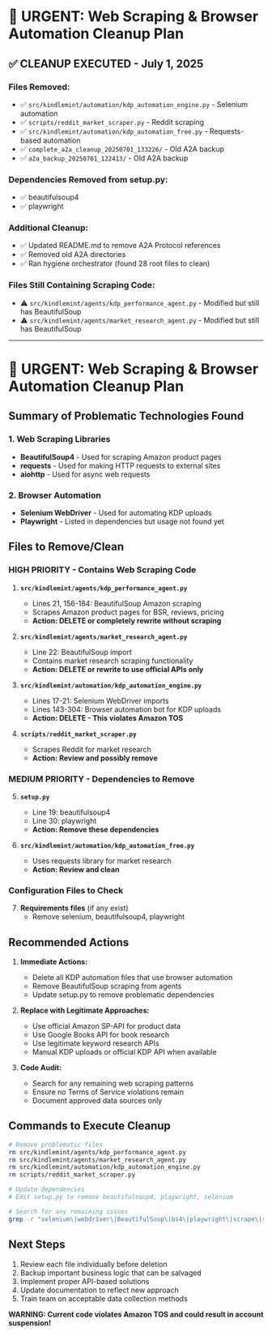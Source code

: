 # 🚨 URGENT: Web Scraping & Browser Automation Cleanup Plan

## ✅ CLEANUP EXECUTED - July 1, 2025

### Files Removed:
- ✅ `src/kindlemint/automation/kdp_automation_engine.py` - Selenium automation
- ✅ `scripts/reddit_market_scraper.py` - Reddit scraping
- ✅ `src/kindlemint/automation/kdp_automation_free.py` - Requests-based automation
- ✅ `complete_a2a_cleanup_20250701_133226/` - Old A2A backup
- ✅ `a2a_backup_20250701_122413/` - Old A2A backup

### Dependencies Removed from setup.py:
- ✅ beautifulsoup4
- ✅ playwright

### Additional Cleanup:
- ✅ Updated README.md to remove A2A Protocol references
- ✅ Removed old A2A directories
- ✅ Ran hygiene orchestrator (found 28 root files to clean)

### Files Still Containing Scraping Code:
- ⚠️ `src/kindlemint/agents/kdp_performance_agent.py` - Modified but still has BeautifulSoup
- ⚠️ `src/kindlemint/agents/market_research_agent.py` - Modified but still has BeautifulSoup

---

# 🚨 URGENT: Web Scraping & Browser Automation Cleanup Plan

## Summary of Problematic Technologies Found

### 1. **Web Scraping Libraries**
- **BeautifulSoup4** - Used for scraping Amazon product pages
- **requests** - Used for making HTTP requests to external sites
- **aiohttp** - Used for async web requests

### 2. **Browser Automation**
- **Selenium WebDriver** - Used for automating KDP uploads
- **Playwright** - Listed in dependencies but usage not found yet

## Files to Remove/Clean

### HIGH PRIORITY - Contains Web Scraping Code

1. **`src/kindlemint/agents/kdp_performance_agent.py`**
   - Lines 21, 156-184: BeautifulSoup Amazon scraping
   - Scrapes Amazon product pages for BSR, reviews, pricing
   - **Action: DELETE or completely rewrite without scraping**

2. **`src/kindlemint/agents/market_research_agent.py`**
   - Line 22: BeautifulSoup import
   - Contains market research scraping functionality
   - **Action: DELETE or rewrite to use official APIs only**

3. **`src/kindlemint/automation/kdp_automation_engine.py`**
   - Lines 17-21: Selenium WebDriver imports
   - Lines 143-304: Browser automation bot for KDP uploads
   - **Action: DELETE - This violates Amazon TOS**

4. **`scripts/reddit_market_scraper.py`**
   - Scrapes Reddit for market research
   - **Action: Review and possibly remove**

### MEDIUM PRIORITY - Dependencies to Remove

5. **`setup.py`**
   - Line 19: beautifulsoup4
   - Line 30: playwright
   - **Action: Remove these dependencies**

6. **`src/kindlemint/automation/kdp_automation_free.py`**
   - Uses requests library for market research
   - **Action: Review and clean**

### Configuration Files to Check

7. **Requirements files** (if any exist)
   - Remove selenium, beautifulsoup4, playwright

## Recommended Actions

1. **Immediate Actions:**
   - Delete all KDP automation files that use browser automation
   - Remove BeautifulSoup scraping from agents
   - Update setup.py to remove problematic dependencies

2. **Replace with Legitimate Approaches:**
   - Use official Amazon SP-API for product data
   - Use Google Books API for book research
   - Use legitimate keyword research APIs
   - Manual KDP uploads or official KDP API when available

3. **Code Audit:**
   - Search for any remaining web scraping patterns
   - Ensure no Terms of Service violations remain
   - Document approved data sources only

## Commands to Execute Cleanup

```bash
# Remove problematic files
rm src/kindlemint/agents/kdp_performance_agent.py
rm src/kindlemint/agents/market_research_agent.py
rm src/kindlemint/automation/kdp_automation_engine.py
rm scripts/reddit_market_scraper.py

# Update dependencies
# Edit setup.py to remove beautifulsoup4, playwright, selenium

# Search for any remaining issues
grep -r "selenium\|webdriver\|BeautifulSoup\|bs4\|playwright\|scrape\|scraping" src/ scripts/
```

## Next Steps

1. Review each file individually before deletion
2. Backup important business logic that can be salvaged
3. Implement proper API-based solutions
4. Update documentation to reflect new approach
5. Train team on acceptable data collection methods

**WARNING: Current code violates Amazon TOS and could result in account suspension!**